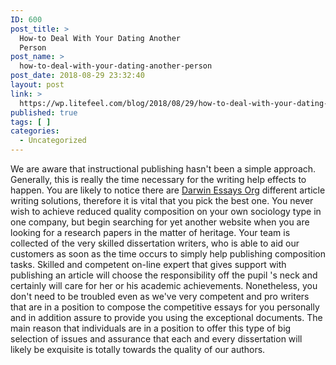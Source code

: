 ```yaml
---
ID: 600
post_title: >
  How-to Deal With Your Dating Another
  Person
post_name: >
  how-to-deal-with-your-dating-another-person
post_date: 2018-08-29 23:32:40
layout: post
link: >
  https://wp.litefeel.com/blog/2018/08/29/how-to-deal-with-your-dating-another-person/
published: true
tags: [ ]
categories:
  - Uncategorized
---
```

<p>We are aware that instructional publishing hasn't been a simple approach. Generally, this is really the time necessary for the writing help effects to happen. You are likely to notice there are <a href="http://darwinessays.org/">Darwin Essays Org</a> different article writing solutions, therefore it is vital that you pick the best one. You never wish to achieve reduced quality composition on your own sociology type in one company, but begin searching for yet another website when you are looking for a research papers in the matter of heritage. Your team is collected of the very skilled dissertation writers, who is able to aid our customers as soon as the time occurs to simply help publishing composition tasks. Skilled and competent on-line expert that gives support with publishing an article will choose the responsibility off the pupil 's neck and certainly will care for her or his academic achievements. Nonetheless, you don't need to be troubled even as we've very competent and pro writers that are in a position to compose the competitive essays for you personally and in addition assure to provide you using the exceptional documents. The main reason that individuals are in a position to offer this type of big selection of issues and assurance that each and every dissertation will likely be exquisite is totally towards the quality of our authors.</p>